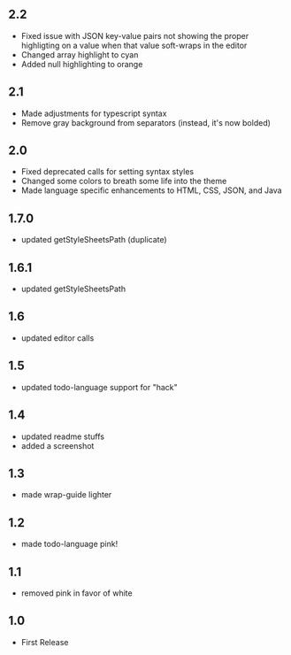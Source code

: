## 2.2

* Fixed issue with JSON key-value pairs not showing the proper highligting on a value when that value soft-wraps in the editor
* Changed array highlight to cyan
* Added null highlighting to orange

## 2.1

* Made adjustments for typescript syntax
* Remove gray background from separators (instead, it's now bolded)

## 2.0

* Fixed deprecated calls for setting syntax styles
* Changed some colors to breath some life into the theme
* Made language specific enhancements to HTML, CSS, JSON, and Java

## 1.7.0

* updated getStyleSheetsPath (duplicate)

## 1.6.1

* updated getStyleSheetsPath

## 1.6

* updated editor calls

## 1.5

* updated todo-language support for "hack"

## 1.4

* updated readme stuffs
* added a screenshot

## 1.3

* made wrap-guide lighter

## 1.2

* made todo-language pink!

## 1.1

* removed pink in favor of white

## 1.0

* First Release
